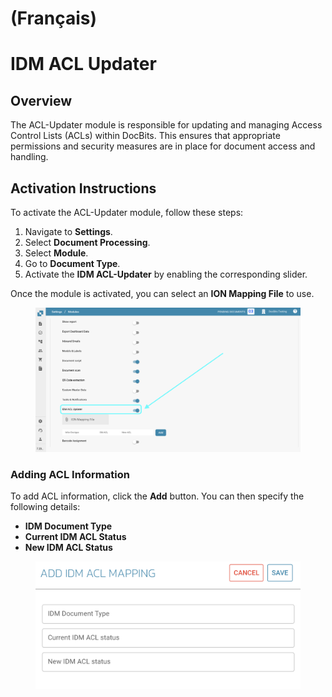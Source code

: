 
# (Français)

# IDM ACL Updater

## Overview

The ACL-Updater module is responsible for updating and managing Access Control Lists (ACLs) within DocBits. This ensures that appropriate permissions and security measures are in place for document access and handling.

## Activation Instructions

To activate the ACL-Updater module, follow these steps:

1. Navigate to **Settings**.
2. Select **Document Processing**.
3. Select **Module**.
4. Go to **Document Type**.
5. Activate the **IDM ACL-Updater** by enabling the corresponding slider.

Once the module is activated, you can select an **ION Mapping File** to use.

<figure><img src="../../../../.gitbook/assets/IDM-ACL-UPDATER1.png" alt=""><figcaption></figcaption></figure>

### Adding ACL Information

To add ACL information, click the **Add** button. You can then specify the following details:

* **IDM Document Type**
* **Current IDM ACL Status**
* **New IDM ACL Status**

<figure><img src="../../../../.gitbook/assets/IDM-ACL-UPDATER2.png" alt="" width="563"><figcaption></figcaption></figure>

